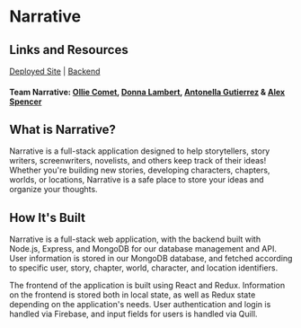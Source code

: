 # Narrative

## Links and Resources
[Deployed Site](https://team-narrative.netlify.com/) | [Backend](https://github.com/team-narrative/narrative-be)

#### Team Narrative: [Ollie Comet](https://github.com/olliecomet), [Donna Lambert](https://github.com/sanvean74), [Antonella Gutierrez](https://github.com/27Nyappy) & [Alex Spencer](https://github.com/alexjonspencer1)

## What is Narrative?

Narrative is a full-stack application designed to help storytellers, story writers, screenwriters, novelists, and others keep track of their ideas! Whether you're building new stories, developing characters, chapters, worlds, or locations, Narrative is a safe place to store your ideas and organize your thoughts.

## How It's Built

Narrative is a full-stack web application, with the backend built with Node.js, Express, and MongoDB for our database management and API. User information is stored in our MongoDB database, and fetched according to specific user, story, chapter, world, character, and location identifiers. 

The frontend of the application is built using React and Redux. Information on the frontend is stored both in local state, as well as Redux state depending on the application's needs. User authentication and login is handled via Firebase, and input fields for users is handled via Quill. 